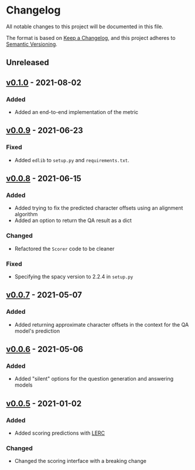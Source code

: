 # Changelog
All notable changes to this project will be documented in this file.

The format is based on [Keep a Changelog](https://keepachangelog.com/en/1.0.0/),
and this project adheres to [Semantic Versioning](https://semver.org/spec/v2.0.0.html).

## Unreleased

## [v0.1.0](https://github.com/danieldeutsch/qaeval/releases/tag/0.0.9) - 2021-08-02
### Added
- Added an end-to-end implementation of the metric

## [v0.0.9](https://github.com/danieldeutsch/qaeval/releases/tag/0.0.9) - 2021-06-23
### Fixed
- Added `edlib` to `setup.py` and `requirements.txt`.

## [v0.0.8](https://github.com/danieldeutsch/qaeval/releases/tag/0.0.8) - 2021-06-15
### Added
- Added trying to fix the predicted character offsets using an alignment algorithm
- Added an option to return the QA result as a dict

### Changed
- Refactored the `Scorer` code to be cleaner

### Fixed
- Specifying the spacy version to 2.2.4 in `setup.py`

## [v0.0.7](https://github.com/danieldeutsch/qaeval/releases/tag/0.0.7) - 2021-05-07
### Added
- Added returning approximate character offsets in the context for the QA model's prediction

## [v0.0.6](https://github.com/danieldeutsch/qaeval/releases/tag/0.0.6) - 2021-05-06
### Added
- Added "silent" options for the question generation and answering models

## [v0.0.5](https://github.com/danieldeutsch/qaeval/releases/tag/0.0.5) - 2021-01-02
### Added
- Added scoring predictions with [LERC](https://arxiv.org/abs/2010.03636)

### Changed
- Changed the scoring interface with a breaking change 
